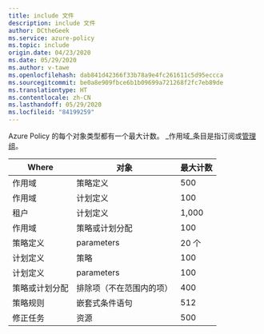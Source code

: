 ```yaml
---
title: include 文件
description: include 文件
author: DCtheGeek
ms.service: azure-policy
ms.topic: include
origin.date: 04/23/2020
ms.date: 05/29/2020
ms.author: v-tawe
ms.openlocfilehash: dab841d42366f33b78a9e4fc261611c5d95eccca
ms.sourcegitcommit: be0a8e909fbce6b1b09699a721268f2fc7eb89de
ms.translationtype: HT
ms.contentlocale: zh-CN
ms.lasthandoff: 05/29/2020
ms.locfileid: "84199259"
---
```

Azure Policy 的每个对象类型都有一个最大计数。 _作用域_条目是指订阅或[管理组](../articles/governance/management-groups/overview.md)。

| Where | 对象 | 最大计数 |
|---|---|---|
| 作用域 | 策略定义 | 500 |
| 作用域 | 计划定义 | 100 |
| 租户 | 计划定义 | 1,000 |
| 作用域 | 策略或计划分配 | 100 |
| 策略定义 | parameters | 20 个 |
| 计划定义 | 策略 | 100 |
| 计划定义 | parameters | 100 |
| 策略或计划分配 | 排除项（不在范围内的项） | 400 |
| 策略规则 | 嵌套式条件语句 | 512 |
| 修正任务 | 资源 | 500 |
